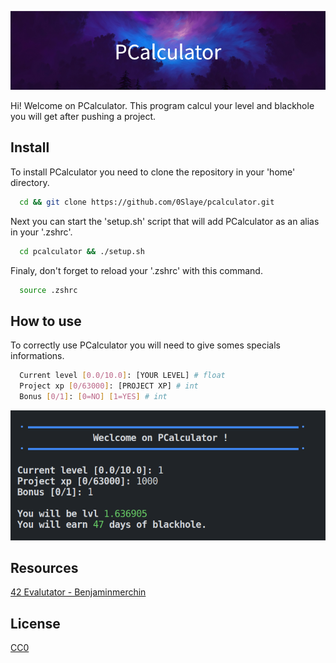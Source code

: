 ![Banner](assets/banner.png)

Hi! Welcome on PCalculator. This program calcul your level and blackhole you will get after pushing a project.

## Install

To install PCalculator you need to clone the repository in your 'home' directory.

```bash
  cd && git clone https://github.com/0Slaye/pcalculator.git
```
Next you can start the 'setup.sh' script that will add PCalculator as an alias in your '.zshrc'.
```bash
  cd pcalculator && ./setup.sh
```
Finaly, don't forget to reload your '.zshrc' with this command.
```bash
  source .zshrc
```

## How to use

To correctly use PCalculator you will need to give somes specials informations.
```bash
  Current level [0.0/10.0]: [YOUR LEVEL] # float
  Project xp [0/63000]: [PROJECT XP] # int
  Bonus [0/1]: [0=NO] [1=YES] # int
```

![Screenshot](assets/screenshot.png)

## Resources

[42 Evalutator - Benjaminmerchin](https://medium.com/@benjaminmerchin/42-black-hole-deep-dive-cbc4b343c6b2)

## License

[CC0](https://choosealicense.com/licenses/cc0/)
